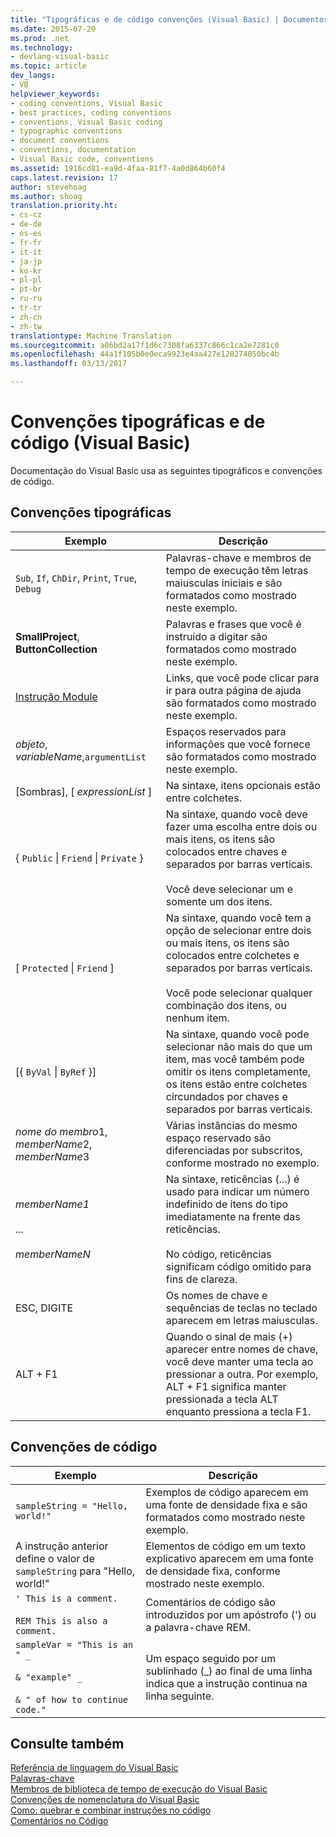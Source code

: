```yaml
---
title: "Tipográficas e de código convenções (Visual Basic) | Documentos do Microsoft"
ms.date: 2015-07-20
ms.prod: .net
ms.technology:
- devlang-visual-basic
ms.topic: article
dev_langs:
- VB
helpviewer_keywords:
- coding conventions, Visual Basic
- best practices, coding conventions
- conventions, Visual Basic coding
- typographic conventions
- document conventions
- conventions, documentation
- Visual Basic code, conventions
ms.assetid: 1916cd81-ea9d-4faa-81f7-4a0d864b60f4
caps.latest.revision: 17
author: stevehoag
ms.author: shoag
translation.priority.ht:
- cs-cz
- de-de
- es-es
- fr-fr
- it-it
- ja-jp
- ko-kr
- pl-pl
- pt-br
- ru-ru
- tr-tr
- zh-cn
- zh-tw
translationtype: Machine Translation
ms.sourcegitcommit: a06bd2a17f1d6c7308fa6337c866c1ca2e7281c0
ms.openlocfilehash: 44a1f105b0e0eca9923e4aa427e120274050bc4b
ms.lasthandoff: 03/13/2017

---
```

# <a name="typographic-and-code-conventions-visual-basic"></a>Convenções tipográficas e de código (Visual Basic)
Documentação do Visual Basic usa as seguintes tipográficos e convenções de código.  
  
## <a name="typographic-conventions"></a>Convenções tipográficas  
  
|Exemplo|Descrição|  
|-------------|-----------------|  
|`Sub`, `If`, `ChDir`, `Print`, `True`, `Debug`|Palavras-chave e membros de tempo de execução têm letras maiusculas iniciais e são formatados como mostrado neste exemplo.|  
|**SmallProject**, **ButtonCollection**|Palavras e frases que você é instruído a digitar são formatados como mostrado neste exemplo.|  
|[Instrução Module](../../visual-basic/language-reference/statements/module-statement.md)|Links, que você pode clicar para ir para outra página de ajuda são formatados como mostrado neste exemplo.|  
|*objeto*, *variableName*,`argumentList`|Espaços reservados para informações que você fornece são formatados como mostrado neste exemplo.|  
|[Sombras], [ *expressionList* ]|Na sintaxe, itens opcionais estão entre colchetes.|  
|{ `Public` &#124; `Friend` &#124; `Private` }|Na sintaxe, quando você deve fazer uma escolha entre dois ou mais itens, os itens são colocados entre chaves e separados por barras verticais.<br /><br /> Você deve selecionar um e somente um dos itens.|  
|[ `Protected` &#124; `Friend` ]|Na sintaxe, quando você tem a opção de selecionar entre dois ou mais itens, os itens são colocados entre colchetes e separados por barras verticais.<br /><br /> Você pode selecionar qualquer combinação dos itens, ou nenhum item.|  
|[{ `ByVal` &#124; `ByRef` }]|Na sintaxe, quando você pode selecionar não mais do que um item, mas você também pode omitir os itens completamente, os itens estão entre colchetes circundados por chaves e separados por barras verticais.|  
|*nome do membro*1, *memberName*2, *memberName*3|Várias instâncias do mesmo espaço reservado são diferenciadas por subscritos, conforme mostrado no exemplo.|  
|*memberName1*<br /><br /> ...<br /><br /> *memberNameN*|Na sintaxe, reticências (...) é usado para indicar um número indefinido de itens do tipo imediatamente na frente das reticências.<br /><br /> No código, reticências significam código omitido para fins de clareza.|  
|ESC, DIGITE|Os nomes de chave e sequências de teclas no teclado aparecem em letras maiusculas.|  
|ALT + F1|Quando o sinal de mais (+) aparecer entre nomes de chave, você deve manter uma tecla ao pressionar a outra. Por exemplo, ALT + F1 significa manter pressionada a tecla ALT enquanto pressiona a tecla F1.|  
  
## <a name="code-conventions"></a>Convenções de código  
  
|Exemplo|Descrição|  
|-------------|-----------------|  
|`sampleString = "Hello, world!"`|Exemplos de código aparecem em uma fonte de densidade fixa e são formatados como mostrado neste exemplo.|  
|A instrução anterior define o valor de `sampleString` para "Hello, world!"|Elementos de código em um texto explicativo aparecem em uma fonte de densidade fixa, conforme mostrado neste exemplo.|  
|`' This is a comment.`<br /><br /> `REM This is also a comment.`|Comentários de código são introduzidos por um apóstrofo (') ou a palavra-chave REM.|  
|`sampleVar = "This is an " _`<br /><br /> `& "example" _`<br /><br /> `& " of how to continue code."`|Um espaço seguido por um sublinhado (_) ao final de uma linha indica que a instrução continua na linha seguinte.|  
  
## <a name="see-also"></a>Consulte também  
 [Referência de linguagem do Visual Basic](../../visual-basic/language-reference/index.md)   
 [Palavras-chave](../../visual-basic/language-reference/keywords/index.md)   
 [Membros de biblioteca de tempo de execução do Visual Basic](../../visual-basic/language-reference/runtime-library-members.md)   
 [Convenções de nomenclatura do Visual Basic](../../visual-basic/programming-guide/program-structure/naming-conventions.md)   
 [Como: quebrar e combinar instruções no código](../../visual-basic/programming-guide/program-structure/how-to-break-and-combine-statements-in-code.md)   
 [Comentários no Código](../../visual-basic/programming-guide/program-structure/comments-in-code.md)
